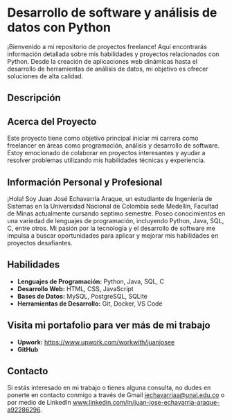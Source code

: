 # Desarrollo de software y análisis de datos con Python

¡Bienvenido a mi repositorio de proyectos freelance! Aquí encontrarás información detallada sobre mis habilidades y proyectos relacionados con Python. Desde la creación de aplicaciones web dinámicas hasta el desarrollo de herramientas de análisis de datos, mi objetivo es ofrecer soluciones de alta calidad.

## Descripción



## Acerca del Proyecto

Este proyecto tiene como objetivo principal iniciar mi carrera como freelancer en áreas como programación, análisis y desarrollo de software. Estoy emocionado de colaborar en proyectos interesantes y ayudar a resolver problemas utilizando mis habilidades técnicas y experiencia.

## Información Personal y Profesional

¡Hola! Soy Juan José Echavarria Araque, un estudiante de Ingeniería de Sistemas en la Universidad Nacional de Colombia sede Medellín, Facultad de Minas actualmente cursando septimo semestre. Poseo conocimientos en una variedad de lenguajes de programación, incluyendo Python, Java, SQL, C, entre otros. Mi pasión por la tecnología y el desarrollo de software me impulsa a buscar oportunidades para aplicar y mejorar mis habilidades en proyectos desafiantes.

## Habilidades

- **Lenguajes de Programación:** Python, Java, SQL, C
- **Desarrollo Web:** HTML, CSS, JavaScript
- **Bases de Datos:** MySQL, PostgreSQL, SQLite
- **Herramientas de Desarrollo:** Git, Docker, VS Code

## Visita mi portafolio para ver más de mi trabajo 

- **Upwork:** https://www.upwork.com/workwith/juanjosee
- **GitHub**

## Contacto

Si estás interesado en mi trabajo o tienes alguna consulta, no dudes en ponerte en contacto conmigo a través de Gmail jechavarriaa@unal.edu.co o por medio de LinkedIn www.linkedin.com/in/juan-jose-echavarria-araque-a92286296.
